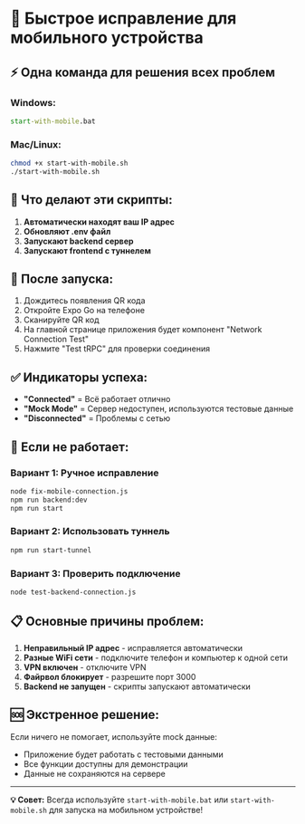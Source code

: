 # 🚀 Быстрое исправление для мобильного устройства

## ⚡ Одна команда для решения всех проблем

### Windows:
```cmd
start-with-mobile.bat
```

### Mac/Linux:
```bash
chmod +x start-with-mobile.sh
./start-with-mobile.sh
```

## 🔧 Что делают эти скрипты:

1. **Автоматически находят ваш IP адрес**
2. **Обновляют .env файл**
3. **Запускают backend сервер**
4. **Запускают frontend с туннелем**

## 📱 После запуска:

1. Дождитесь появления QR кода
2. Откройте Expo Go на телефоне
3. Сканируйте QR код
4. На главной странице приложения будет компонент "Network Connection Test"
5. Нажмите "Test tRPC" для проверки соединения

## ✅ Индикаторы успеха:

- **"Connected"** = Всё работает отлично
- **"Mock Mode"** = Сервер недоступен, используются тестовые данные
- **"Disconnected"** = Проблемы с сетью

## 🔴 Если не работает:

### Вариант 1: Ручное исправление
```bash
node fix-mobile-connection.js
npm run backend:dev
npm run start
```

### Вариант 2: Использовать туннель
```bash
npm run start-tunnel
```

### Вариант 3: Проверить подключение
```bash
node test-backend-connection.js
```

## 📋 Основные причины проблем:

1. **Неправильный IP адрес** - исправляется автоматически
2. **Разные WiFi сети** - подключите телефон и компьютер к одной сети
3. **VPN включен** - отключите VPN
4. **Файрвол блокирует** - разрешите порт 3000
5. **Backend не запущен** - скрипты запускают автоматически

## 🆘 Экстренное решение:

Если ничего не помогает, используйте mock данные:
- Приложение будет работать с тестовыми данными
- Все функции доступны для демонстрации
- Данные не сохраняются на сервере

---

**💡 Совет:** Всегда используйте `start-with-mobile.bat` или `start-with-mobile.sh` для запуска на мобильном устройстве!